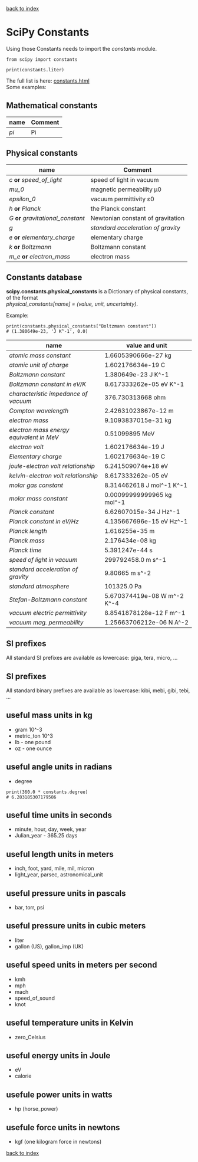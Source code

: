 [back to index](Index.md)

# SciPy Constants

Using those Constants needs to import the *constants* module.
```
from scipy import constants

print(constants.liter)
```

The full list is here: [constants.html](https://docs.scipy.org/doc/scipy/reference/constants.html)  
Some examples:

## Mathematical constants

| name | Comment |
| --- | --- |
| *pi* | Pi |

## Physical constants
| name | Comment |
| --- | --- |
| *c* **or** *speed_of_light* | speed of light in vacuum |
| *mu_0* | magnetic permeability µ0 |
| *epsilon_0* | vacuum permittivity ε0 |
| *h* **or** *Planck* | the Planck constant |
| *G* **or** *gravitational_constant* | Newtonian constant of gravitation |
| *g* | *standard acceleration of gravity* |
| *e* **or** *elementary_charge* | elementary charge |
| *k* **or** *Boltzmann* | Boltzmann constant |
| *m_e* **or** *electron_mass* | electron mass |

## Constants database

**scipy.constants.physical_constants** is a Dictionary of physical constants, of the format  
*physical_constants[name] = (value, unit, uncertainty)*.

Example:
```
print(constants.physical_constants["Boltzmann constant"])
# (1.380649e-23, 'J K^-1', 0.0)
```

| name | value and unit |
| --- | --- |
| *atomic mass constant* | 1.6605390666e-27 kg |
| *atomic unit of charge* | 1.602176634e-19 C |
| *Boltzmann constant* | 1.380649e-23 J K^-1 |
| *Boltzmann constant in eV/K* | 8.617333262e-05 eV K^-1 |
| *characteristic impedance of vacuum* | 376.730313668 ohm |
| *Compton wavelength* | 2.42631023867e-12 m |
| *electron mass* | 9.1093837015e-31 kg |
| *electron mass energy equivalent in MeV* | 0.51099895 MeV |
| *electron volt* | 1.602176634e-19 J |
| *Elementary charge* | 1.602176634e-19 C |
| *joule-electron volt relationship* | 6.241509074e+18 eV |
| *kelvin-electron volt relationship* | 8.617333262e-05 eV |
| *molar gas constant* | 8.314462618 J mol^-1 K^-1 |
| *molar mass constant* | 0.00099999999965 kg mol^-1 |
| *Planck constant* | 6.62607015e-34 J Hz^-1 |
| *Planck constant in eV/Hz* | 4.135667696e-15 eV Hz^-1 |
| *Planck length* | 1.616255e-35 m |
| *Planck mass* | 2.176434e-08 kg |
| *Planck time* | 5.391247e-44 s |
| *speed of light in vacuum* | 299792458.0 m s^-1 |
| *standard acceleration of gravity* | 9.80665 m s^-2 |
| *standard atmosphere* | 101325.0 Pa |
| *Stefan-Boltzmann constant* | 5.670374419e-08 W m^-2 K^-4 |
| *vacuum electric permittivity* | 8.8541878128e-12 F m^-1 |
| *vacuum mag. permeability* | 1.25663706212e-06 N A^-2 |

## SI prefixes
All standard SI prefixes are available as lowercase: giga, tera, micro, ...
## SI prefixes
All standard binary prefixes are available as lowercase: kibi, mebi, gibi, tebi, ...

## useful mass units in kg
* gram 10^-3
* metric_ton 10^3
* lb - one pound
* oz - one ounce

## useful angle units in radians
* degree
```
print(360.0 * constants.degree)
# 6.283185307179586
```

## useful time units in seconds
* minute, hour, day, week, year
* Julian_year - 365.25 days

## useful length units in meters
* inch, foot, yard, mile, mil, micron
* light_year, parsec, astronomical_unit

## useful pressure units in pascals
* bar, torr, psi

## useful pressure units in cubic meters
* liter
* gallon (US), gallon_imp (UK)

## useful speed units in meters per second
* kmh
* mph
* mach
* speed_of_sound
* knot

## useful temperature units in Kelvin
* zero_Celsius

## useful energy units in Joule
* eV
* calorie

## usefule power units in watts
* hp (horse_power)

## usefule force units in newtons
* kgf (one kilogram force in newtons)

[back to index](Index.md)
